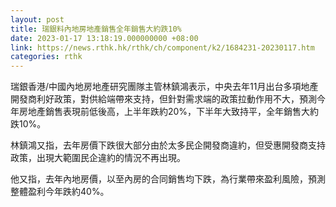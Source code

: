 ```yaml
---
layout: post
title: 瑞銀料內地房地產銷售全年銷售大約跌10%
date: 2023-01-17 13:18:19.000000000 +08:00
link: https://news.rthk.hk/rthk/ch/component/k2/1684231-20230117.htm
categories: rthk
---
```


瑞銀香港/中國內地房地產研究團隊主管林鎮鴻表示，中央去年11月出台多項地產開發商利好政策，對供給端帶來支持，但針對需求端的政策拉動作用不大，預測今年房地產銷售表現前低後高，上半年跌約20%，下半年大致持平，全年銷售大約跌10%。

林鎮鴻又指，去年房價下跌很大部分由於太多民企開發商違約，但受惠開發商支持政策，出現大範圍民企違約的情況不再出現。

他又指，去年內地房價，以至內房的合同銷售均下跌，為行業帶來盈利風險，預測整體盈利今年跌約40%。
